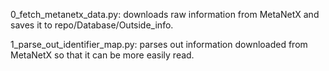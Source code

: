 0_fetch_metanetx_data.py: downloads raw information from MetaNetX and saves it to repo/Database/Outside_info.

1_parse_out_identifier_map.py: parses out information downloaded from MetaNetX so that it can be more easily read.